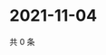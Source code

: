 # 2021-11-04

共 0 条

<!-- BEGIN WEIBO -->
<!-- 最后更新时间 Thu Nov 04 2021 19:11:43 GMT+0800 (China Standard Time) -->

<!-- END WEIBO -->
